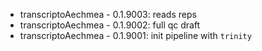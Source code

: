 * transcriptoAechmea - 0.1.9003: reads reps
* transcriptoAechmea - 0.1.9002: full qc draft
* transcriptoAechmea - 0.1.9001: init pipeline with `trinity`
